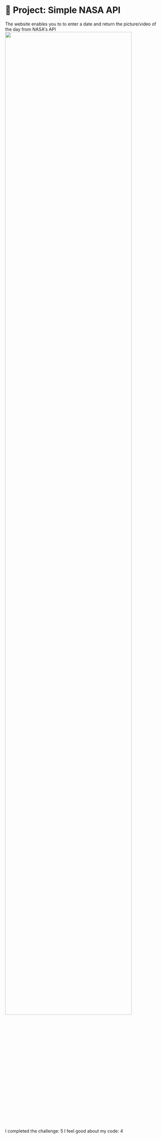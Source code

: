 # 🚀 Project: Simple NASA API
The website enables you to  to enter a date and return the picture/video of the day from NASA's API
<img src=“img/screenshot.png” width=90%>


I completed the challenge: 5
I feel good about my code: 4

